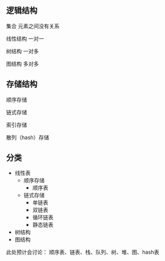 ## 逻辑结构
集合  元素之间没有关系

线性结构  一对一

树结构   一对多

图结构   多对多

## 存储结构
顺序存储

链式存储

索引存储

散列（hash）存储

## 分类
* 线性表
  - 顺序存储
     - 顺序表
  - 链式存储
    - 单链表
    - 双链表
    - 循环链表
    - 静态链表
* 树结构
* 图结构

此处预计会讨论：
顺序表、链表、栈、队列、树、堆、图、hash表
